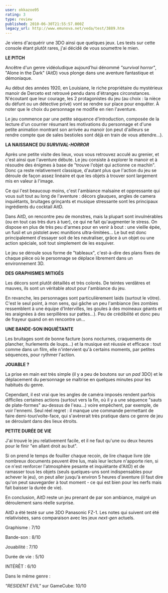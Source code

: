 ```yaml
---
user: okkazoo95
rating: 3
type: review
published: 2010-06-30T21:55:57.000Z
legacy_url: http://www.emunova.net/veda/test/3889.htm
---
```

Je viens d'acquérir une 3DO ainsi que quelques jeux. Les tests sur cette console étant plutôt rares, j'ai décidé de vous soumettre le mien.  

  

**LE PITCH**  

  

Ancêtre d'un genre vidéoludique aujourd'hui dénommé _"survival horror"_, "Alone in the Dark" (AitD) vous plonge dans une aventure fantastique et démoniaque.  

  

Au début des années 1920, en Louisiane, le riche propriétaire du mystérieux manoir de Derceto est retrouvé pendu dans d'étranges circonstances. N'écoutant que leur courage, les 2 protagonistes du jeu (au choix : la nièce du défunt ou un détective privé) vont se rendre sur place pour enquêter. À noter que le choix du personnage ne modifie en rien l'aventure.  

  

Le jeu commence par une petite séquence d'introduction, composée de la lecture d'un courrier résumant les motivations du personnage et d'une petite animation montrant son arrivée au manoir (on peut d'ailleurs se rendre compte que de sales bestioles sont déjà en train de vous attendre...).  

  

**LA NAISSANCE DU _SURVIVAL-HORROR_**  

  

Après une petite visite des lieux, vous vous retrouvez acculé au grenier, et c'est ainsi que l'aventure débute. Le jeu consiste à explorer le manoir et à résoudre des énigmes à base de "trouve l'objet qui actionne ce machin". Donc ça reste relativement classique, d'autant plus que l'action du jeu se déroule de façon assez linéaire et que les objets à trouver sont largement mis en valeur à l'image.  

  

Ce qui l'est beaucoup moins, c'est l'ambiance malsaine et oppressante qui vous suit tout au long de l'aventure : décors glauques, angles de camera inquiétants, bruitages grinçants et musique stressante sont les principaux ingrédients du cocktail AitD.  

  

Dans AitD, on rencontre peu de monstres, mais la plupart sont invulnérables (ou en tout cas très durs à tuer), ce qui ne fait qu'augmenter le stress. On dispose en plus de très peu d'armes pour en venir à bout : une vieille épée, un fusil et un pistolet avec munitions ultra-limitées... Le but est donc principalement d'essayer soit de les neutraliser, grâce à un objet ou une action spéciale, soit tout simplement de les esquiver.  

  

Le jeu se déroule sous forme de "tableaux", c'est-à-dire des plans fixes de chaque pièce où le personnage se déplace librement dans un environnement 3D.  

  

**DES GRAPHISMES MITIGÉS**  

  

Les décors sont plutôt détaillés et très colorés. De teintes verdâtres et mauves, ils sont un véritable atout pour l'ambiance du jeu.  

  

En revanche, les personnages sont particulièrement laids (surtout le vôtre). C'est le seul point, à mon sens, qui gâche un peu l'ambiance (les zombies ressemblent à une équipe d'Intervilles, les goules à des moineaux géants et les araignées à des serpillères sur pattes...). Peu de crédibilité et donc peu de frayeur quand on en rencontre un...  

  

**UNE BANDE-SON INQUIÉTANTE**  

  

Les bruitages sont de bonne facture (sons nocturnes, craquements de plancher, hurlements de loups...) et la musique est réussie et efficace : tout comme dans un film, elle n'intervient qu'à certains moments, par petites séquences, pour rythmer l'action.  

  

**JOUABLE ?**  

  

La prise en main est très simple (il y a peu de boutons sur un _pad_ 3DO) et le déplacement du personnage se maîtrise en quelques minutes pour les habitués du genre.  

  

Cependant, il est vrai que les angles de caméra imposés rendent parfois difficiles certaines actions (surtout vers la fin, où il y a une séquence "sauts de plate-formes" au-dessus de l'eau...) voire empêchent, par exemple, de voir l'ennemi. Seul réel regret : il manque une commande permettant de faire demi-tour/volte-face, qui s'avèrerait très pratique dans ce genre de jeu se déroulant dans des lieux étroits.  

  

**PETITE DURÉE DE VIE**  

  

J'ai trouvé le jeu relativement facile, et il ne faut qu'une ou deux heures pour le finir "en allant droit au but".  

  

Si on prend le temps de fouiller chaque recoin, de lire chaque livre (de nombreux documents peuvent être lus, mais leur lecture n'apporte rien, si ce n'est renforcer l'atmosphère pesante et inquiétante d'AitD) et de ramasser tous les objets (seuls quelques-uns sont indispensables pour achever le jeu), on peut aller jusqu'à environ 5 heures d'aventure (il faut dire qu'on peut sauvegarder à tout moment - ce qui est bien pour les nerfs mais fait baisser la durée de vie).  

  

En conclusion, AitD reste un jeu prenant de par son ambiance, malgré un déroulement sans réelle surprise.  

  

AitD a été testé sur une 3DO Panasonic FZ-1\. Les notes qui suivent ont été relativisées, sans comparaison avec les jeux _next-gen_ actuels.  

  

Graphisme : 7/10  

Bande-son : 8/10  

Jouabilité : 7/10  

Durée de vie : 5/10  

  

INTÉRÊT : 6/10  

  

Dans le même genre :  

_"RESIDENT EVIL"_ sur GameCube: 10/10